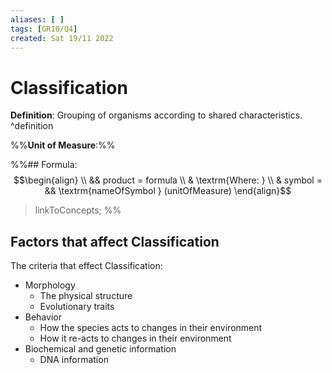 ```yaml
---
aliases: [ ]
tags: [GR10/Q4]
created: Sat 19/11 2022
---
```

# Classification
**Definition**: Grouping of organisms according to shared characteristics. ^definition

%%**Unit of Measure**:%%

%%## Formula:
$$\begin{align}
\\ && product = formula
\\ & \textrm{Where: }
\\ & symbol = && \textrm{nameOfSymbol } (unitOfMeasure)
\end{align}$$
> linkToConcepts; 
%%


## Factors that affect Classification
The criteria that effect Classification:
-   Morphology
	-   The physical structure
	-   Evolutionary traits
-   Behavior
	-   How the species acts to changes in their environment
	-   How it re-acts to changes in their environment
-   Biochemical and genetic information
	-   DNA information
